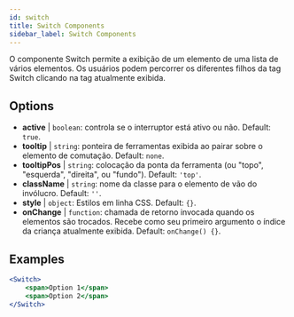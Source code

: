 ```yaml
---
id: switch
title: Switch Components
sidebar_label: Switch Components
---
```


O componente Switch permite a exibição de um elemento de uma lista de vários elementos. Os usuários podem percorrer os diferentes filhos da tag Switch clicando na tag atualmente exibida.

## Options

* __active__ | `boolean`: controla se o interruptor está ativo ou não. Default: `true`.
* __tooltip__ | `string`: ponteira de ferramentas exibida ao pairar sobre o elemento de comutação. Default: `none`.
* __tooltipPos__ | `string`: colocação da ponta da ferramenta (ou "topo", "esquerda", "direita", ou "fundo"). Default: `'top'`.
* __className__ | `string`: nome da classe para o elemento de vão do invólucro. Default: `''`.
* __style__ | `object`: Estilos em linha CSS. Default: `{}`.
* __onChange__ | `function`: chamada de retorno invocada quando os elementos são trocados. Recebe como seu primeiro argumento o índice da criança atualmente exibida. Default: `onChange() {}`.


## Examples

```jsx live
<Switch>
    <span>Option 1</span>
    <span>Option 2</span>
</Switch>
```



